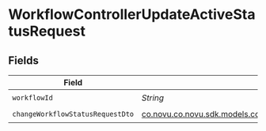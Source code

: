 # WorkflowControllerUpdateActiveStatusRequest


## Fields

| Field                                                                                                                             | Type                                                                                                                              | Required                                                                                                                          | Description                                                                                                                       |
| --------------------------------------------------------------------------------------------------------------------------------- | --------------------------------------------------------------------------------------------------------------------------------- | --------------------------------------------------------------------------------------------------------------------------------- | --------------------------------------------------------------------------------------------------------------------------------- |
| `workflowId`                                                                                                                      | *String*                                                                                                                          | :heavy_check_mark:                                                                                                                | N/A                                                                                                                               |
| `changeWorkflowStatusRequestDto`                                                                                                  | [co.novu.co.novu.sdk.models.components.ChangeWorkflowStatusRequestDto](../../models/components/ChangeWorkflowStatusRequestDto.md) | :heavy_check_mark:                                                                                                                | N/A                                                                                                                               |